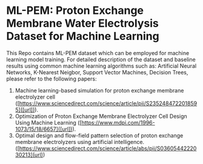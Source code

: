 # ML-PEM: Proton Exchange Membrane Water Electrolysis Dataset for Machine Learning

This Repo contains ML-PEM dataset which can be employed for machine learning model training.
For detailed description of the dataset and baseline results using common machine learning algorithms such as: Artificial Neural Networks, K-Nearest Neigbor, Support Vector Machines, Decision Trees, please refer to the following papers:
1. Machine learning-based simulation for proton exchange membrane electrolyzer cell ([https://www.sciencedirect.com/science/article/pii/S2352484722018595]([url])).
2. Optimization of Proton Exchange Membrane Electrolyzer Cell Design Using Machine Learning ([https://www.mdpi.com/1996-1073/15/18/6657]([url])).
3. Optimal design and flow-field pattern selection of proton exchange membrane electrolyzers using artificial intelligence. ([https://www.sciencedirect.com/science/article/abs/pii/S0360544222030213](url))
